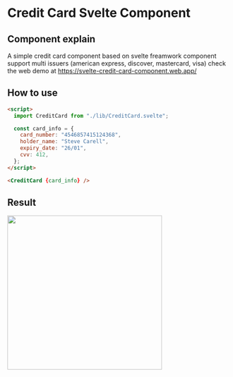 # Credit Card Svelte Component

## Component explain
A simple credit card component based on svelte freamwork
component support multi issuers (american express, discover, mastercard, visa)
check the web demo at https://svelte-credit-card-component.web.app/

## How to use
```html
<script>
  import CreditCard from "./lib/CreditCard.svelte";

  const card_info = {
    card_number: "4546857415124368",
    holder_name: "Steve Carell",
    expiry_date: "26/01",
    cvv: 412,
  };
</script>

<CreditCard {card_info} />
```

## Result
<img src="https://user-images.githubusercontent.com/25385540/192116257-7672979b-bbd4-4b02-83ec-3b69fc434ab5.gif" width="350" />


